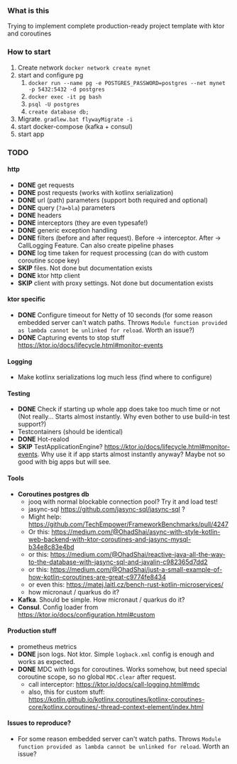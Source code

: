 ### What is this 

Trying to implement complete production-ready project template with ktor and coroutines


### How to start

1. Create network `docker network create mynet`
2. start and configure pg 
    1. `docker run --name pg -e POSTGRES_PASSWORD=postgres --net mynet -p 5432:5432 -d postgres`
    2. `docker exec -it pg bash`
    3. `psql -U postgres`
    4. `create database db;`
3. Migrate. `gradlew.bat flywayMigrate -i`
4. start docker-compose (kafka + consul)
5. start app

### TODO

#### http

- **DONE** get requests
- **DONE** post requests (works with kotlinx serialization)
- **DONE** url (path) parameters (support both required and optional)
- **DONE** query (`?a=bla`) parameters
- **DONE** headers
- **DONE** interceptors (they are even typesafe!)
- **DONE** generic exception handling
- **DONE** filters (before and after request). Before -> interceptor. After -> CallLogging Feature. 
Can also create pipeline phases
- **DONE** log time taken for request processing (can do with custom coroutine scope key)
- **SKIP** files. Not done but documentation exists
- **DONE** ktor http client 
- **SKIP** client with proxy settings. Not done but documentation exists

#### ktor specific

- **DONE** Configure timeout for Netty of 10 seconds (for some reason embedded server can't watch paths. 
Throws `Module function provided as lambda cannot be unlinked for reload`. Worth an issue?)
- **DONE** Capturing events to stop stuff https://ktor.io/docs/lifecycle.html#monitor-events


#### Logging

- Make kotlinx serializations log much less (find where to configure)

#### Testing

- **DONE** Check if starting up whole app does take too much time or not (Not really... Starts almost instantly. Why 
even bother to use build-in test support?)
- Testcontainers (should be identical)
- **DONE** Hot-realod
- **SKIP** TestApplicationEngine? https://ktor.io/docs/lifecycle.html#monitor-events. Why use it if app starts almost 
instantly anyway? Maybe not so good with big apps but will see.

#### Tools

- **Coroutines postgres db**
    - jooq with normal blockable connection pool? Try it and load test!
    - jasync-sql https://github.com/jasync-sql/jasync-sql ?
    - Might help: https://github.com/TechEmpower/FrameworkBenchmarks/pull/4247
    - Or this: https://medium.com/@OhadShai/async-with-style-kotlin-web-backend-with-ktor-coroutines-and-jasync-mysql-b34e8c83e4bd
    - or this: https://medium.com/@OhadShai/reactive-java-all-the-way-to-the-database-with-jasync-sql-and-javalin-c982365d7dd2
    - or this: https://medium.com/@OhadShai/just-a-small-example-of-how-kotlin-coroutines-are-great-c9774fe8434
    - or even this: https://matej.laitl.cz/bench-rust-kotlin-microservices/
    - how micronaut / quarkus do it?
- **Kafka**. Should be simple. How micronaut / quarkus do it?
- **Consul**. Config loader from https://ktor.io/docs/configuration.html#custom 

#### Production stuff

- prometheus metrics
- **DONE** json logs. Not ktor. Simple `logback.xml` config is enough and works as expected.
- **DONE** MDC with logs for coroutines. Works somehow, but need special coroutine scope, so no global `MDC.clear` after 
request.
    - call interceptor: https://ktor.io/docs/call-logging.html#mdc
    - also, this for custom stuff: https://kotlin.github.io/kotlinx.coroutines/kotlinx-coroutines-core/kotlinx.coroutines/-thread-context-element/index.html


#### Issues to reproduce?

- For some reason embedded server can't watch paths.  Throws 
`Module function provided as lambda cannot be unlinked for reload`. Worth an issue?
